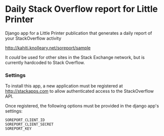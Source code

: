 Daily Stack Overflow report for Little Printer
=======

Django app for a Little Printer publication that generates a daily report of your StackOverflow activity

http://kahiti.knolleary.net/soreport/sample

It *could* be used for other sites in the Stack Exchange network, but is currently hardcoded to Stack Overflow.



### Settings

To install this app, a new application must be registered at http://stackapps.com to allow authenticated access to the StackOverflow API.

Once registered, the following options must be provided in the django app's settings:

    SOREPORT_CLIENT_ID
    SOREPORT_CLIENT_SECRET
    SOREPORT_KEY
